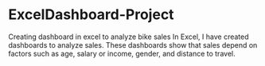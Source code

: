 # ExcelDashboard-Project
Creating dashboard in excel to analyze bike sales
In Excel, I have created dashboards to analyze sales. These dashboards show that sales depend on factors such as age, salary or income, gender, and distance to travel. 
